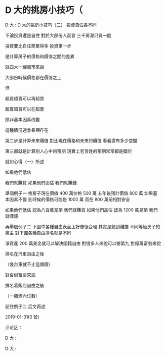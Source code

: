 # D 大的挑房小技巧（

D 大 : D 大的挑房小技巧（二） 投資自住各不同

不論投資還是自住 對於大部份人而言 三千房源只買一間

投資要比自住簡單得多 投資第一步

是計算房子的價格和價值之間的差異

就四大一線城市來說

大部份時候價格都在價值之上

但

超買超賣可以再超買

超賣超買可以在超賣

除非基本因素改變

這種情況還會長期存在

第二步是計算未來價值 對比現在價格和未來的價值 看看還有多少空間

第三部就是計算別人心中的預期 現實上老百姓的預期常常都是錯的

就如心得（一）所述

如果他們低估

我們就賺貨 如果他們高估 我們就賺錢

舉個例子一 格房子現在價值 400 萬价格 500 萬 五年後預計價值 800 萬 如果基本因素不變 到時候的價格可能是 1000 萬 而在 800 萬前相對安全

如果他們低估 認為八百萬見頂 我們就賺貨 如果他們高估 認為 1200 萬見頂 我們就賺錢

再舉個例子二 下圖中各種自由表面上好像很合理 其實是錯到離譜 不同等級房子的業主 對下圖各種自由排名就是不同

淨資產 200 萬美金就可以解決國籍自由 對很多人來說可以排第九 對億萬富翁來說

排名在汽車自由之後

（幾台車就不止這個價）

對百億富豪來説

排名着飯店自由之後

（一瓶酒六位數）

記住例子二 后文再述

2019-01-31(0 赞)

评论区：

D 大 :

D 大 :